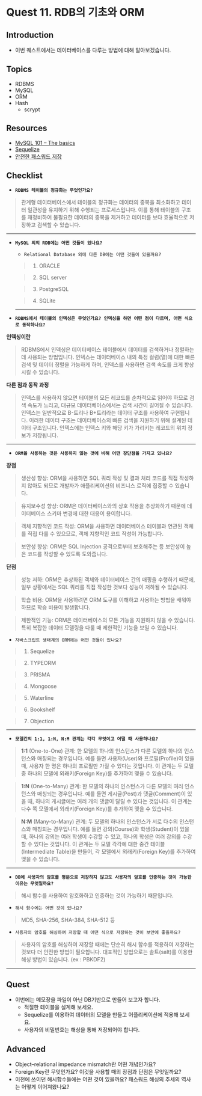 # Quest 11. RDB의 기초와 ORM

## Introduction

- 이번 퀘스트에서는 데이터베이스를 다루는 방법에 대해 알아보겠습니다.

## Topics

- RDBMS
- MySQL
- ORM
- Hash
  - scrypt

## Resources

- [MySQL 101 – The basics](https://www.globo.tech/learning-center/mysql-101-basics/)
- [Sequelize](https://sequelize.org/)
- [안전한 패스워드 저장](https://d2.naver.com/helloworld/318732)

## Checklist

- **`RDBMS 테이블의 정규화는 무엇인가요?`**

> 관계형 데이터베이스에서 테이블의 정규화는 데이터의 중복을 최소화하고 데이터 일관성을 유지하기 위해 수행되는 프로세스입니다. 이를 통해 테이블의 구조를 재정비하여 불필요한 데이터의 중복을 제거하고 데이터를 보다 효율적으로 저장하고 검색할 수 있습니다.

---

- **`MySQL 외의 RDB에는 어떤 것들이 있나요?`**

  - `Relational Database 외에 다른 DB에는 어떤 것들이 있을까요?`

  > 1. ORACLE

  > 2. SQL server

  > 3. PostgreSQL

  > 4. SQLite

  ***

- **`RDBMS에서 테이블의 인덱싱은 무엇인가요? 인덱싱을 하면 어떤 점이 다르며, 어떤 식으로 동작하나요?`**

**인덱싱이란**

> RDBMS에서 인덱싱은 데이터베이스 테이블에서 데이터를 검색하거나 정렬하는 데 사용되는 방법입니다. 인덱스는 데이터베이스 내의 특정 컬럼(열)에 대한 빠른 검색 및 데이터 정렬을 가능하게 하며, 인덱스를 사용하면 검색 속도를 크게 향상시킬 수 있습니다.

**다른 점과 동작 과정**

> 인덱스를 사용하지 않으면 테이블의 모든 레코드를 순차적으로 읽어야 하므로 검색 속도가 느리고, 대규모 데이터베이스에서는 검색 시간이 길어질 수 있습니다.인덱스는 일반적으로 B-트리나 B+트리라는 데이터 구조를 사용하여 구현됩니다. 이러한 데이터 구조는 데이터베이스의 빠른 검색을 지원하기 위해 설계된 데이터 구조입니다. 인덱스에는 인덱스 키와 해당 키가 가리키는 레코드의 위치 정보가 저장됩니다.

---

- **`ORM을 사용하는 것은 사용하지 않는 것에 비해 어떤 장단점을 가지고 있나요?`**

**장점**

> 생산성 향상: ORM을 사용하면 SQL 쿼리 작성 및 결과 처리 코드를 직접 작성하지 않아도 되므로 개발자가 애플리케이션의 비즈니스 로직에 집중할 수 있습니다.

> 유지보수성 향상: ORM은 데이터베이스와의 상호 작용을 추상화하기 때문에 데이터베이스 스키마 변경에 대한 대응이 용이합니다.

> 객체 지향적인 코드 작성: ORM을 사용하면 데이터베이스 테이블과 연관된 객체를 직접 다룰 수 있으므로, 객체 지향적인 코드 작성이 가능합니다.

> 보안성 향상: ORM은 SQL Injection 공격으로부터 보호해주는 등 보안성이 높은 코드를 작성할 수 있도록 도와줍니다.

**단점**

> 성능 저하: ORM은 추상화된 객체와 데이터베이스 간의 매핑을 수행하기 때문에, 일부 상황에서는 SQL 쿼리를 직접 작성한 것보다 성능이 저하될 수 있습니다.

> 학습 비용: ORM을 사용하려면 ORM 도구를 이해하고 사용하는 방법을 배워야 하므로 학습 비용이 발생합니다.

> 제한적인 기능: ORM은 데이터베이스의 모든 기능을 지원하지 않을 수 있습니다. 특히 복잡한 데이터 모델링을 다룰 때 제한적인 기능을 보일 수 있습니다.

- `자바스크립트 생태계의 ORM에는 어떤 것들이 있나요?`

> 1. Sequelize

> 2. TYPEORM

> 3. PRISMA

> 4. Mongoose

> 5. Waterline

> 6. Bookshelf

> 7. Objection

---

- **`모델간의 1:1, 1:N, N:M 관계는 각각 무엇이고 어떨 때 사용하나요?`**

> **1:1** (One-to-One) 관계: 한 모델의 하나의 인스턴스가 다른 모델의 하나의 인스턴스와 매칭되는 경우입니다. 예를 들면 사용자(User)와 프로필(Profile)이 있을 때, 사용자 한 명은 하나의 프로필만 가질 수 있다는 것입니다. 이 관계는 두 모델 중 하나의 모델에 외래키(Foreign Key)를 추가하여 맺을 수 있습니다.

> **1:N** (One-to-Many) 관계: 한 모델의 하나의 인스턴스가 다른 모델의 여러 인스턴스와 매칭되는 경우입니다. 예를 들면 게시글(Post)과 댓글(Comment)이 있을 때, 하나의 게시글에는 여러 개의 댓글이 달릴 수 있다는 것입니다. 이 관계는 다수 쪽 모델에서 외래키(Foreign Key)를 추가하여 맺을 수 있습니다.

> **N:M** (Many-to-Many) 관계: 두 모델의 하나의 인스턴스가 서로 다수의 인스턴스와 매칭되는 경우입니다. 예를 들면 강의(Course)와 학생(Student)이 있을 때, 하나의 강의는 여러 학생이 수강할 수 있고, 하나의 학생은 여러 강의를 수강할 수 있다는 것입니다. 이 관계는 두 모델 각각에 대한 중간 테이블(Intermediate Table)을 만들어, 각 모델에서 외래키(Foreign Key)를 추가하여 맺을 수 있습니다.

---

- **`DB에 사용자의 암호를 평문으로 저장하지 않고도 사용자의 암호를 인증하는 것이 가능한 이유는 무엇일까요?`**

> 해시 함수를 사용하여 암호화하고 인증하는 것이 가능하기 때문입니다.

- `해시 함수에는 어떤 것이 있나요?`

> MD5, SHA-256, SHA-384, SHA-512 등

- `사용자의 암호를 해싱하여 저장할 때 어떤 식으로 저장하는 것이 보안에 좋을까요?`

> 사용자의 암호를 해싱하여 저장할 때에는 단순히 해시 함수를 적용하여 저장하는 것보다 더 안전한 방법이 필요합니다. 대표적인 방법으로는 솔트(salt)를 이용한 해싱 방법이 있습니다. (ex : PBKDF2)

---

## Quest

- 이번에는 메모장을 파일이 아닌 DB기반으로 만들어 보고자 합니다.
  - 적절한 테이블을 설계해 보세요.
  - Sequelize를 이용하여 데이터의 모델을 만들고 어플리케이션에 적용해 보세요.
  - 사용자의 비밀번호는 해싱을 통해 저장되어야 합니다.

## Advanced

- Object–relational impedance mismatch란 어떤 개념인가요?
- Foreign Key란 무엇인가요? 이것을 사용할 때의 장점과 단점은 무엇일까요?
- 이전에 쓰이던 해시함수들에는 어떤 것이 있을까요? 패스워드 해싱의 추세의 역사는 어떻게 이어져왔나요?

